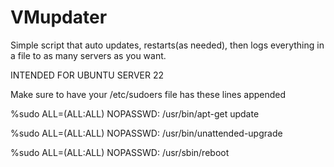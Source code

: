 # VMupdater
Simple script that auto updates, restarts(as needed), then logs everything in a file to as many servers as you want.

INTENDED FOR UBUNTU SERVER 22



Make sure to have your /etc/sudoers file has these lines appended

%sudo ALL=(ALL:ALL) NOPASSWD: /usr/bin/apt-get update

%sudo ALL=(ALL:ALL) NOPASSWD: /usr/bin/unattended-upgrade

%sudo ALL=(ALL:ALL) NOPASSWD: /usr/sbin/reboot
